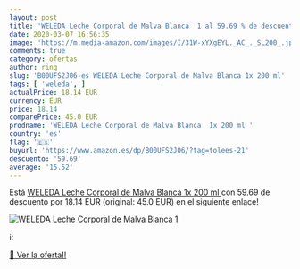 ```yaml
---
layout: post
title: 'WELEDA Leche Corporal de Malva Blanca  1 al 59.69 % de descuento'
date: 2020-03-07 16:56:35
image: 'https://m.media-amazon.com/images/I/31W-xYXgEYL._AC_._SL200_.jpg'
comments: true
category: ofertas
author: ring
slug: 'B00UFS2J06-es WELEDA Leche Corporal de Malva Blanca 1x 200 ml'
tags: [ 'weleda', ]
actualPrice: 18.14 EUR
currency: EUR
price: 18.14
comparePrice: 45.0 EUR
prodname: 'WELEDA Leche Corporal de Malva Blanca  1x 200 ml '
country: 'es'
flag: '🇪🇸'
buyurl: 'https://www.amazon.es/dp/B00UFS2J06/?tag=tolees-21'
descuento: '59.69'
average: '15.52'
---
```


Está [WELEDA Leche Corporal de Malva Blanca  1x 200 ml ](https://www.amazon.es/dp/B00UFS2J06/?tag=tolees-21) con 59.69 de descuento por 18.14 EUR (original: 45.0 EUR) en el siguiente enlace!

[![WELEDA Leche Corporal de Malva Blanca  1](https://m.media-amazon.com/images/I/31W-xYXgEYL._AC_._SL200_.jpg)](https://www.amazon.es/dp/B00UFS2J06/?tag=tolees-21)

ℹ️:


[🛒 Ver la oferta!!](https://www.amazon.es/dp/B00UFS2J06/?tag=tolees-21)
